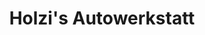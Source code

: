 ---
title: "Holzi's Autowerkstatt"
url: /brunn-am-gebirge/holzis-autowerkstatt/
shop: Autowerkstatt
---